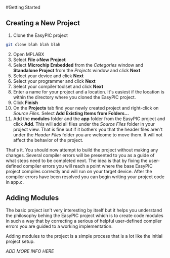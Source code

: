 #Getting Started

## Creating a New Project
1. Clone the EasyPIC project
```sh
git clone blah blah blah
```
2. Open MPLABX
3. Select **File->New Project**
4. Select **Microchip Embedded** from the <i>Categories</i> window and **Standalone Project** from the <i>Projects</i> window and click **Next**
5. Select your device and click **Next**
6. Select your programmer and click **Next**
7. Select your compiler toolset and click **Next**
8. Enter a name for your project and a location.  It's easiest if the location is within the directory where you cloned the EasyPIC project.
9. Click **Finish**
10. On the **Projects** tab find your newly created project and right-click on <i>Source Files</i>.  Select **Add Existing Items from Folders...**
11. Add the **modules** folder and the **app** folder from the EasyPIC project and click **Add**.  This will add all files under the <i>Source Files</i> folder in your project view.  That is fine but if it bothers you that the header files aren't under the <i>Header Files</i> folder you are welcome to move them.  It will not affect the behavior of the project.

That's it.  You should now attempt to build the project without making any changes.  Several  compiler errors will be presented to you as a guide of what steps need to be completed next.  The idea is that by fixing the user-defined compiler errors you will reach a point where the base EasyPIC project compiles correctly and will run on your target device.  After the compiler errors have been resolved you can begin writing your project code in app.c.

## Adding Modules
The basic project isn't very interesting by itself but it helps you understand the philosophy behing the EasyPIC project which is to create code modules in such a way that by correcting a serious of helpful user-defined compiler errors you are guided to a working implementation.

Adding modules to the project is a simple process that is a lot like the initial project setup.

<i>ADD MORE INFO HERE</i>
